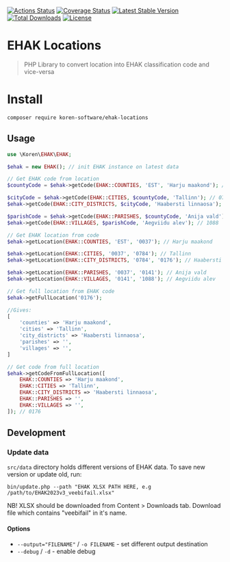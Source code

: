 [![Actions Status](https://github.com/koren-software/ehak-locations-php/workflows/build/badge.svg)](https://github.com/koren-software/ehak-locations-php/actions)
[![Coverage Status](https://coveralls.io/repos/koren-software/ehak-locations-php/badge.svg?branch=master&service=github)](https://coveralls.io/github/koren-software/ehak-locations-php?branch=master)
[![Latest Stable Version](https://poser.pugx.org/koren-software/ehak-locations/v/stable)](https://packagist.org/packages/koren-software/ehak-locations)
[![Total Downloads](https://poser.pugx.org/koren-software/ehak-locations/downloads)](https://packagist.org/packages/koren-software/ehak-locations)
[![License](https://img.shields.io/badge/license-MIT-blue.svg)](LICENSE)

# EHAK Locations

> PHP Library to convert location into EHAK classification code and vice-versa

# Install

```shell
composer require koren-software/ehak-locations
```

## Usage

```php
use \Koren\EHAK\EHAK;

$ehak = new EHAK(); // init EHAK instance on latest data

// Get EHAK code from location
$countyCode = $ehak->getCode(EHAK::COUNTIES, 'EST', 'Harju maakond'); // 0037

$cityCode = $ehak->getCode(EHAK::CITIES, $countyCode, 'Tallinn'); // 0784
$ehak->getCode(EHAK::CITY_DISTRICTS, $cityCode, 'Haabersti linnaosa'); // 0176

$parishCode = $ehak->getCode(EHAK::PARISHES, $countyCode, 'Anija vald'); // 0141
$ehak->getCode(EHAK::VILLAGES, $parishCode, 'Aegviidu alev'); // 1088

// Get EHAK location from code
$ehak->getLocation(EHAK::COUNTIES, 'EST', '0037'); // Harju maakond

$ehak->getLocation(EHAK::CITIES, '0037', '0784'); // Tallinn
$ehak->getLocation(EHAK::CITY_DISTRICTS, '0784', '0176'); // Haabersti linnaosa

$ehak->getLocation(EHAK::PARISHES, '0037', '0141'); // Anija vald
$ehak->getLocation(EHAK::VILLAGES, '0141', '1088'); // Aegviidu alev

// Get full location from EHAK code
$ehak->getFullLocation('0176');

//Gives:
[
    'counties' => 'Harju maakond',
    'cities' => 'Tallinn',
    'city_districts' => 'Haabersti linnaosa',
    'parishes' => '',
    'villages' => '',
]

// Get code from full location
$ehak->getCodeFromFullLocation([
    EHAK::COUNTIES => 'Harju maakond',
    EHAK::CITIES => 'Tallinn',
    EHAK::CITY_DISTRICTS => 'Haabersti linnaosa',
    EHAK::PARISHES => '',
    EHAK::VILLAGES => '',
]); // 0176
```

## Development

### Update data

`src/data` directory holds different versions of EHAK data. To save new version or update old, run:

```shell
bin/update.php --path "EHAK XLSX PATH HERE, e.g /path/to/EHAK2023v3_veebifail.xlsx"
```

NB! XLSX should be downloaded from Content > Downloads tab. Download file which contains "veebifail" in it's name.

#### Options

- `--output="FILENAME"` / `-o FILENAME` - set different output destination
- `--debug` / `-d` - enable debug
